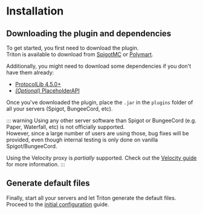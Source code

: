 # Installation

## Downloading the plugin and dependencies

To get started, you first need to download the plugin.  
Triton is available to download from
[SpigotMC](https://triton.rexcantor64.com/spigot) or
[Polymart](https://triton.rexcantor64.com/polymart).

Additionally, you might need to download some dependencies if you don't have them already:

- [ProtocolLib 4.5.0+](https://www.spigotmc.org/resources/protocollib.1997/)
- [_(Optional)_ PlaceholderAPI](https://www.spigotmc.org/resources/placeholderapi.6245/)

Once you've downloaded the plugin, place the `.jar` in the `plugins` folder of all your servers (Spigot, BungeeCord, etc).

::: warning
Using any other server software than Spigot or BungeeCord (e.g. Paper, Waterfall, etc) is not officially supported.  
However, since a large number of users are using those, bug fixes will be provided,
even though internal testing is only done on vanilla Spigot/BungeeCord.

Using the Velocity proxy is _partially_ supported. Check out the [Velocity guide](/guides/velocity.md) for more information.
:::

## Generate default files

Finally, start all your servers and let Triton generate the default files.
Proceed to the [initial configuration](./initial-configuration.md) guide.
